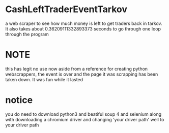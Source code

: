 # CashLeftTraderEventTarkov
a web scraper to see how much money is left to get traders back in tarkov.
It also takes about 0.36209111332893373 seconds to go through one loop through the program

# NOTE
this has legit no use now aside from a reference for creating python webscrappers, the event is over and the page it was scrapping has been taken down.
It was fun while it lasted

# notice
you do need to download python3 and beatiful soup 4 and selenium along with downloading a chromium driver and changing 'your driver path' well to your driver path  

